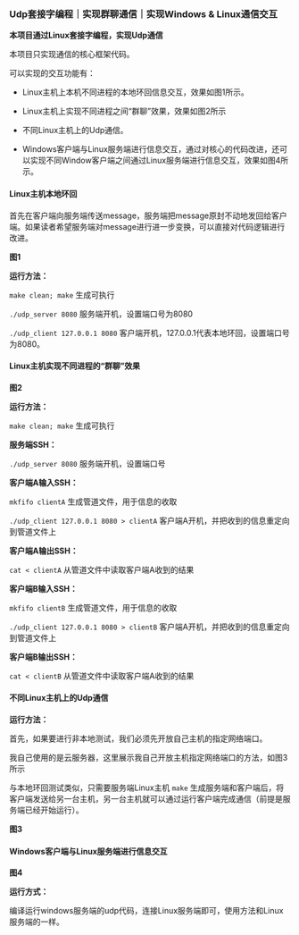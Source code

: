 ### Udp套接字编程｜实现群聊通信｜实现Windows & Linux通信交互

**本项目通过Linux套接字编程，实现Udp通信**

本项目只实现通信的核心框架代码。

可以实现的交互功能有：

- Linux主机上本机不同进程的本地环回信息交互，效果如图1所示。

- Linux主机上实现不同进程之间“群聊”效果，效果如图2所示

- 不同Linux主机上的Udp通信。

- Windows客户端与Linux服务端进行信息交互，通过对核心的代码改进，还可以实现不同Window客户端之间通过Linux服务端进行信息交互，效果如图4所示。

#### Linux主机本地环回

首先在客户端向服务端传送message，服务端把message原封不动地发回给客户端。如果读者希望服务端对message进行进一步变换，可以直接对代码逻辑进行改进。


**图1**

**运行方法：**

`make clean; make` 生成可执行

`./udp_server 8080` 服务端开机，设置端口号为8080

`./udp_client 127.0.0.1 8080` 客户端开机，127.0.0.1代表本地环回，设置端口号为8080。

#### Linux主机实现不同进程的“群聊”效果


**图2**

**运行方法：**

`make clean; make` 生成可执行

**服务端SSH：**

`./udp_server 8080` 服务端开机，设置端口号

**客户端A输入SSH：**

`mkfifo clientA` 生成管道文件，用于信息的收取

`./udp_client 127.0.0.1 8080 > clientA` 客户端A开机，并把收到的信息重定向到管道文件上

**客户端A输出SSH：**

`cat < clientA` 从管道文件中读取客户端A收到的结果

**客户端B输入SSH：**

`mkfifo clientB` 生成管道文件，用于信息的收取

`./udp_client 127.0.0.1 8080 > clientB` 客户端A开机，并把收到的信息重定向到管道文件上

**客户端B输出SSH：**

`cat < clientB` 从管道文件中读取客户端A收到的结果

#### 不同Linux主机上的Udp通信

**运行方法：**

首先，如果要进行非本地测试，我们必须先开放自己主机的指定网络端口。

我自己使用的是云服务器，这里展示我自己开放主机指定网络端口的方法，如图3所示

与本地环回测试类似，只需要服务端Linux主机 `make` 生成服务端和客户端后，将客户端发送给另一台主机，另一台主机就可以通过运行客户端完成通信（前提是服务端已经开始运行）。


**图3**

#### Windows客户端与Linux服务端进行信息交互


**图4**

**运行方式：**

编译运行windows服务端的udp代码，连接Linux服务端即可，使用方法和Linux服务端的一样。
